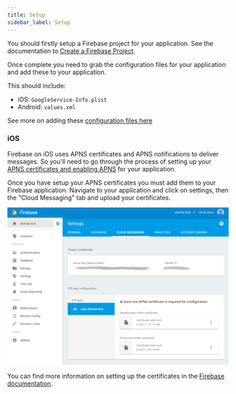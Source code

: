 ```yaml
---
title: Setup
sidebar_label: Setup
---
```


You should firstly setup a Firebase project for your application. See the documentation to [Create a Firebase Project](/docs/firebase/setup/create-a-firebase-project).

Once complete you need to grab the configuration files for your application and add these to your application.

This should include:

- iOS: `GoogleService-Info.plist` 
- Android: `values.xml`

See more on adding these [configuration files here](/docs/firebase/setup/configuration-files)


### iOS 

Firebase on iOS uses APNS certificates and APNS notifications to deliver messages. 
So you'll need to go through the process of setting up your [APNS certificates and enabling APNS](../apple/apple-push-notification-service) for your application. 

Once you have setup your APNS certificates you must add them to your Firebase application. 
Navigate to your application and click on settings, then the "Cloud Messaging" tab and upload your certificates.

![](images/setup_fcm_ios_apns-certs.png)

You can find more information on setting up the certificates in the [Firebase documentation](https://firebase.google.com/docs/cloud-messaging/ios/certs).





